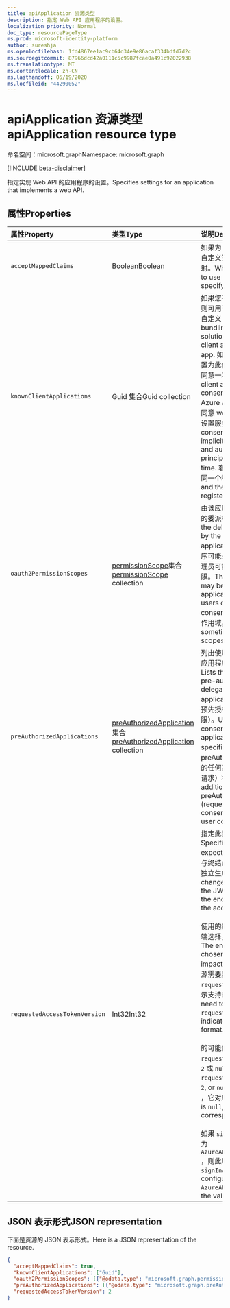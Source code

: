 ```yaml
---
title: apiApplication 资源类型
description: 指定 Web API 应用程序的设置。
localization_priority: Normal
doc_type: resourcePageType
ms.prod: microsoft-identity-platform
author: sureshja
ms.openlocfilehash: 1fd4867ee1ac9cb64d34e9e86acaf334bdfd7d2c
ms.sourcegitcommit: 87966dcd42a0111c5c9987fcae0a491c92022938
ms.translationtype: MT
ms.contentlocale: zh-CN
ms.lasthandoff: 05/19/2020
ms.locfileid: "44290052"
---
```

# <a name="apiapplication-resource-type"></a><span data-ttu-id="61181-103">apiApplication 资源类型</span><span class="sxs-lookup"><span data-stu-id="61181-103">apiApplication resource type</span></span>

<span data-ttu-id="61181-104">命名空间：microsoft.graph</span><span class="sxs-lookup"><span data-stu-id="61181-104">Namespace: microsoft.graph</span></span>

[!INCLUDE [beta-disclaimer](../../includes/beta-disclaimer.md)]

<span data-ttu-id="61181-105">指定实现 Web API 的应用程序的设置。</span><span class="sxs-lookup"><span data-stu-id="61181-105">Specifies settings for an application that implements a web API.</span></span>

## <a name="properties"></a><span data-ttu-id="61181-106">属性</span><span class="sxs-lookup"><span data-stu-id="61181-106">Properties</span></span>

| <span data-ttu-id="61181-107">属性</span><span class="sxs-lookup"><span data-stu-id="61181-107">Property</span></span> | <span data-ttu-id="61181-108">类型</span><span class="sxs-lookup"><span data-stu-id="61181-108">Type</span></span> | <span data-ttu-id="61181-109">说明</span><span class="sxs-lookup"><span data-stu-id="61181-109">Description</span></span> |
|:---------------|:--------|:----------|
|`acceptMappedClaims`| <span data-ttu-id="61181-110">Boolean</span><span class="sxs-lookup"><span data-stu-id="61181-110">Boolean</span></span> | <span data-ttu-id="61181-111">如果为 true，则允许应用程序在未指定自定义签名密钥的情况下使用声明映射。</span><span class="sxs-lookup"><span data-stu-id="61181-111">When true, allows an application to use claims mapping without specifying a custom signing key.</span></span> |
|`knownClientApplications`| <span data-ttu-id="61181-112">Guid 集合</span><span class="sxs-lookup"><span data-stu-id="61181-112">Guid collection</span></span> |<span data-ttu-id="61181-113">如果您有一个包含两部分的解决方案，则可用于捆绑许可：客户端应用程序和自定义 web API 应用程序。</span><span class="sxs-lookup"><span data-stu-id="61181-113">Used for bundling consent if you have a solution that contains two parts: a client app and a custom web API app.</span></span> <span data-ttu-id="61181-114">如果将客户端应用程序的 appID 设置为此值，则用户仅对客户端应用程序同意一次。</span><span class="sxs-lookup"><span data-stu-id="61181-114">If you set the appID of the client app to this value, the user only consents once to the client app.</span></span> <span data-ttu-id="61181-115">Azure AD 知道，同意客户端表示隐式同意 web API 并同时自动为这两个 Api 设置服务主体。</span><span class="sxs-lookup"><span data-stu-id="61181-115">Azure AD knows that consenting to the client means implicitly consenting to the web API and automatically provisions service principals for both APIs at the same time.</span></span> <span data-ttu-id="61181-116">客户端和 web API 应用都必须在同一个租户中注册。</span><span class="sxs-lookup"><span data-stu-id="61181-116">Both the client and the web API app must be registered in the same tenant.</span></span>|
|`oauth2PermissionScopes`| <span data-ttu-id="61181-117">[permissionScope](permissionscope.md)集合</span><span class="sxs-lookup"><span data-stu-id="61181-117">[permissionScope](permissionscope.md) collection</span></span> | <span data-ttu-id="61181-118">由该应用程序注册代表的 web API 公开的委派权限的定义。</span><span class="sxs-lookup"><span data-stu-id="61181-118">The definition of the delegated permissions exposed by the web API represented by this application registration.</span></span> <span data-ttu-id="61181-119">客户端应用程序可能会请求这些委派权限，用户或管理员可能会在同意期间向其授予这些权限。</span><span class="sxs-lookup"><span data-stu-id="61181-119">These delegated permissions may be requested by a client application, and may be granted by users or administrators during consent.</span></span> <span data-ttu-id="61181-120">委派权限有时称为 OAuth 2.0 作用域。</span><span class="sxs-lookup"><span data-stu-id="61181-120">Delegated permissions are sometimes referred to as OAuth 2.0 scopes.</span></span> |
|`preAuthorizedApplications`| <span data-ttu-id="61181-121">[preAuthorizedApplication](preauthorizedapplication.md)集合</span><span class="sxs-lookup"><span data-stu-id="61181-121">[preAuthorizedApplication](preauthorizedapplication.md) collection</span></span> | <span data-ttu-id="61181-122">列出使用指定委派权限预授权的客户端应用程序，以访问此应用程序的 Api。</span><span class="sxs-lookup"><span data-stu-id="61181-122">Lists the client applications that are pre-authorized with the specified delegated permissions to access this application's APIs.</span></span> <span data-ttu-id="61181-123">用户无需同意任何预先授权的应用程序（针对指定的权限）。</span><span class="sxs-lookup"><span data-stu-id="61181-123">Users are not required to consent to any pre-authorized application (for the permissions specified).</span></span> <span data-ttu-id="61181-124">但是，preAuthorizedApplications 中未列出的任何其他权限（例如，通过增量许可请求）将需要用户同意。</span><span class="sxs-lookup"><span data-stu-id="61181-124">However, any additional permissions not listed in preAuthorizedApplications (requested through incremental consent for example) will require user consent.</span></span> |
|`requestedAccessTokenVersion`| <span data-ttu-id="61181-125">Int32</span><span class="sxs-lookup"><span data-stu-id="61181-125">Int32</span></span> | <span data-ttu-id="61181-126">指定此资源所需的访问令牌版本。</span><span class="sxs-lookup"><span data-stu-id="61181-126">Specifies the access token version expected by this resource.</span></span> <span data-ttu-id="61181-127">这会更改与终结点或客户端（用于请求访问令牌）独立生成的 JWT 的版本和格式。</span><span class="sxs-lookup"><span data-stu-id="61181-127">This changes the version and format of the JWT produced independent of the endpoint or client used to request the access token.</span></span> <br><br> <span data-ttu-id="61181-128">使用的终结点为 v1.0 或 v2.0，由客户端选择，只影响 id_tokens 的版本。</span><span class="sxs-lookup"><span data-stu-id="61181-128">The endpoint used, v1.0 or v2.0, is chosen by the client and only impacts the version of id_tokens.</span></span> <span data-ttu-id="61181-129">资源需要显式配置 `requestedAccessTokenVersion` ，以指示支持的访问令牌格式。</span><span class="sxs-lookup"><span data-stu-id="61181-129">Resources need to explicitly configure `requestedAccessTokenVersion` to indicate the supported access token format.</span></span> <br><br> <span data-ttu-id="61181-130">的可能值 `requestedAccessTokenVersion` 为 `1` 、 `2` 或 `null` 。</span><span class="sxs-lookup"><span data-stu-id="61181-130">Possible values for `requestedAccessTokenVersion` are `1`, `2`, or `null`.</span></span> <span data-ttu-id="61181-131">如果值为 `null` ，则默认为 `1` ，它对应于1.0 版终结点。</span><span class="sxs-lookup"><span data-stu-id="61181-131">If the value is `null`, this defaults to `1`, which corresponds to the v1.0 endpoint.</span></span> <br><br> <span data-ttu-id="61181-132">如果 `signInAudience` 将应用程序配置为 `AzureADandPersonalMicrosoftAccount` ，则此属性的值必须为`2`</span><span class="sxs-lookup"><span data-stu-id="61181-132">If `signInAudience` on the application is configured as `AzureADandPersonalMicrosoftAccount`, the value for this property must be `2`</span></span> |

## <a name="json-representation"></a><span data-ttu-id="61181-133">JSON 表示形式</span><span class="sxs-lookup"><span data-stu-id="61181-133">JSON representation</span></span>

<span data-ttu-id="61181-134">下面是资源的 JSON 表示形式。</span><span class="sxs-lookup"><span data-stu-id="61181-134">Here is a JSON representation of the resource.</span></span>

<!-- {
  "blockType": "resource",
  "optionalProperties": [

  ],
  "@odata.type": "microsoft.graph.apiApplication"
}-->

```json
{
  "acceptMappedClaims": true,
  "knownClientApplications": ["Guid"],
  "oauth2PermissionScopes": [{"@odata.type": "microsoft.graph.permissionScope"}],
  "preAuthorizedApplications": [{"@odata.type": "microsoft.graph.preAuthorizedApplication"}],
  "requestedAccessTokenVersion": 2
}
```


<!-- uuid: 8fcb5dbc-d5aa-4681-8e31-b001d5168d79
2015-10-25 14:57:30 UTC -->
<!--
{
  "type": "#page.annotation",
  "description": "api resource",
  "keywords": "",
  "section": "documentation",
  "tocPath": "",
  "suppressions": []
}
-->
